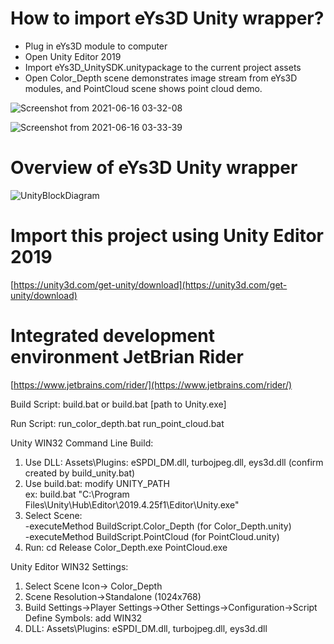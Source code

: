 # How to import eYs3D Unity wrapper?

- Plug in eYs3D module to computer
- Open Unity Editor 2019
- Import eYs3D_UnitySDK.unitypackage to the current project assets
- Open Color_Depth scene demonstrates image stream from eYs3D modules, and PointCloud scene shows point cloud demo.

![Screenshot from 2021-06-16 03-32-08](https://user-images.githubusercontent.com/70574111/122177319-7e35e200-ce53-11eb-9d3c-b95a344661a2.png)

![Screenshot from 2021-06-16 03-33-39](https://user-images.githubusercontent.com/70574111/122177522-b50bf800-ce53-11eb-9cd0-40f6efda358d.png)

# Overview of eYs3D Unity wrapper

![UnityBlockDiagram](https://user-images.githubusercontent.com/70574111/122187338-f228b800-ce5c-11eb-9f97-bd1959db4106.png)

# Import this project using Unity Editor 2019

[https://unity3d.com/get-unity/download](https://unity3d.com/get-unity/download)

# Integrated development environment JetBrian Rider

[https://www.jetbrains.com/rider/](https://www.jetbrains.com/rider/)

Build Script:
build.bat
or
build.bat [path to Unity.exe]

Run Script:
run_color_depth.bat
run_point_cloud.bat

Unity WIN32 Command Line Build:
1. Use DLL: Assets\Plugins: eSPDI_DM.dll, turbojpeg.dll, eys3d.dll (confirm created by build_unity.bat)
2. Use build.bat: modify UNITY_PATH  
ex: build.bat "C:\Program Files\Unity\Hub\Editor\2019.4.25f1\Editor\Unity.exe"  
3. Select Scene:  
      -executeMethod BuildScript.Color_Depth (for Color_Depth.unity)  
      -executeMethod BuildScript.PointCloud (for PointCloud.unity)  
4. Run: cd Release
        Color_Depth.exe
        PointCloud.exe

Unity Editor WIN32 Settings:
1. Select Scene Icon-> Color_Depth
2. Scene Resolution->Standalone (1024x768)
3. Build Settings->Player Settings->Other Settings->Configuration->Script Define Symbols: add WIN32
4. DLL: Assets\Plugins: eSPDI_DM.dll, turbojpeg.dll, eys3d.dll
